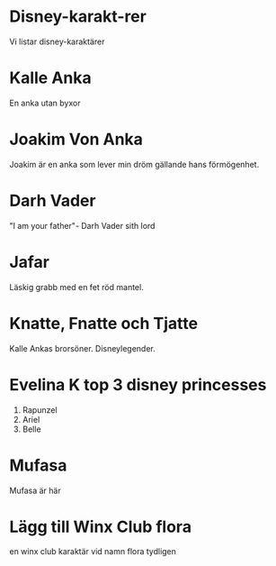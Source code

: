 # Disney-karakt-rer
Vi listar disney-karaktärer

# Kalle Anka

En anka utan byxor

# Joakim Von Anka

Joakim är en anka som lever min dröm gällande hans förmögenhet.

# Darh Vader

"I am your father"- Darh Vader sith lord

# Jafar
Läskig grabb med en fet röd mantel.

# Knatte, Fnatte och Tjatte 

Kalle Ankas brorsöner. Disneylegender. 

# Evelina K top 3 disney princesses

1. Rapunzel
2. Ariel
3. Belle

# Mufasa

Mufasa är här

# Lägg till Winx Club flora

en winx club karaktär vid namn flora tydligen